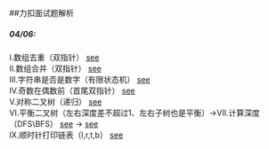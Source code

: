 ##力扣面试题解析
##### 04/06:
Ⅰ.数组去重（双指针）  [see](/src/main/java/cn/edu/xmu/leetcode/clockIn/Main1.java) \
Ⅱ.数组合并（双指针）  [see](/src/main/java/cn/edu/xmu/leetcode/clockIn/Main2.java) \
Ⅲ.字符串是否是数字（有限状态机）   [see](/src/main/java/cn/edu/xmu/leetcode/sword/Main20.java) \
Ⅳ.奇数在偶数前（首尾双指针）     [see](/src/main/java/cn/edu/xmu/leetcode/sword/Main21.java) \
Ⅴ.对称二叉树（递归）     [see](/src/main/java/cn/edu/xmu/leetcode/sword/Main28.java) \
Ⅵ.平衡二叉树（左右深度差不超过1、左右子树也是平衡）->Ⅶ.计算深度（DFS\BFS）     [see](/src/main/java/cn/edu/xmu/leetcode/sword/Main55_2.java) -> [see](/src/main/java/cn/edu/xmu/leetcode/sword/Main55_1.java) \
Ⅸ.顺时针打印链表（l,r,t,b）    [see](/src/main/java/cn/edu/xmu/leetcode/sword/Main29.java) 
